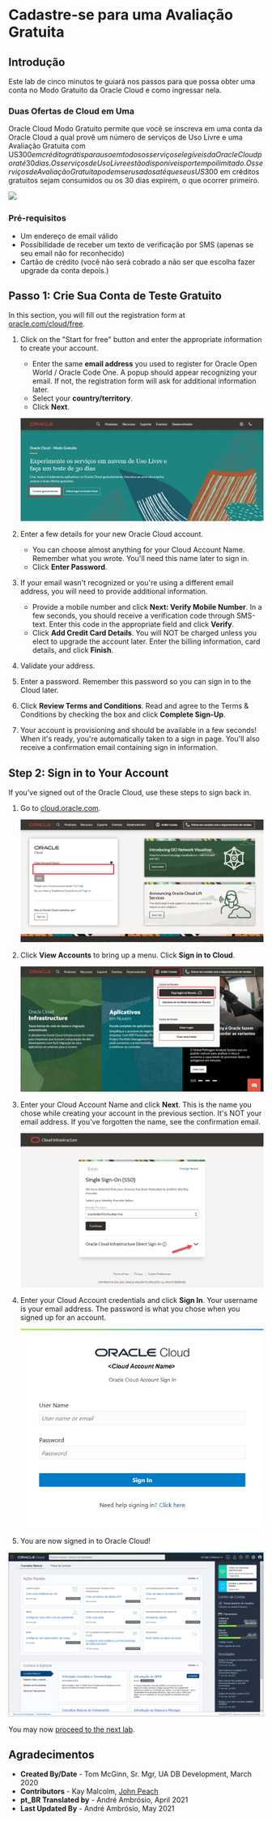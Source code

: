# Cadastre-se para uma Avaliação Gratuita

## Introdução

Este lab de cinco minutos te guiará nos passos para que possa obter uma conta no Modo Gratuito da Oracle Cloud e como ingressar nela.

### Duas Ofertas de Cloud em Uma

Oracle Cloud Modo Gratuito permite que você se inscreva em uma conta da Oracle Cloud a qual provê um número de serviços de Uso Livre e uma Avaliação Gratuita com US$300 em crédito grátis para uso em todos os serviços elegíveis da Oracle Cloud por até 30 dias. Os serviços de Uso Livre estão disponíveis por tempo ilimitado. Os serviços de Avaliação Gratuita podem ser usados até que seus US$300 em créditos gratuitos sejam consumidos ou os 30 dias expirem, o que ocorrer primeiro.

![](images/pt_BR-freetrial.png " ")

### Pré-requisitos

* Um endereço de email válido
* Possibilidade de receber um texto de verificação por SMS (apenas se seu email não for reconhecido)
* Cartão de crédito (você não será cobrado a não ser que escolha fazer upgrade da conta depois.)

## **Passo 1:** Crie Sua Conta de Teste Gratuito

In this section, you will fill out the registration form at [oracle.com/cloud/free](https://myservices.us.oraclecloud.com/mycloud/signup?language=en).

1.  Click on the "Start for free" button and enter the appropriate information to create your account.
    * Enter the same **email address** you used to register for Oracle Open World / Oracle Code One. A popup should appear recognizing your email. If not, the registration form will ask for additional information later.
    * Select your **country/territory**.
    * Click **Next**.

    ![](images/pt_BR-signup-for-freetier.png " ")

2.  Enter a few details for your new Oracle Cloud account.
    * You can choose almost anything for your Cloud Account Name. Remember what you wrote. You'll need this name later to sign in.
    * Click **Enter Password**.

3.  If your email wasn't recognized or you're using a different email address, you will need to provide additional information.
    * Provide a mobile number and click **Next: Verify Mobile Number**. In a few seconds, you should receive a verification code through SMS-text. Enter this code in the appropriate field and click **Verify**.
    * Click **Add Credit Card Details**. You will NOT be charged unless you elect to upgrade the account later. Enter the billing information, card details, and click **Finish**.

4. Validate your address.

5. Enter a password. Remember this password so you can sign in to the Cloud later.

6. Click **Review Terms and Conditions**. Read and agree to the Terms & Conditions by checking the box and click **Complete Sign-Up**.

7. Your account is provisioning and should be available in a few seconds! When it's ready, you're automatically taken to a sign in page. You'll also receive a confirmation email containing sign in information.

## **Step 2:** Sign in to Your Account

If you've signed out of the Oracle Cloud, use these steps to sign back in.

1. Go to [cloud.oracle.com](https://cloud.oracle.com).

    ![](images/pt_BR-cloud-oracle.png " ")

2. Click **View Accounts** to bring up a menu.  Click **Sign in to Cloud**.

    ![](images/pt_BR-signin-to-cloud.png " ")

4. Enter your Cloud Account Name and click **Next**. This is the name you chose while creating your account in the previous section. It's NOT your email address. If you've forgotten the name, see the confirmation email.

    ![](images/pt_BR-cloud-login-tenant.png " ")

5. Enter your Cloud Account credentials and click **Sign In**. Your username is your email address. The password is what you chose when you signed up for an account.

    ![](images/pt_BR-username.png " ")

6. You are now signed in to Oracle Cloud!

  ![](images/pt_BR-oci-console-home-page.png " ")

You may now [proceed to the next lab](#next).

## Agradecimentos

- **Created By/Date** - Tom McGinn, Sr. Mgr, UA DB Development, March 2020
- **Contributors** - Kay Malcolm, [John Peach](https://www.linkedin.com/in/jpeach/)
- **pt_BR Translated by** - André Ambrósio, April 2021
- **Last Updated By** - André Ambrósio, May 2021

